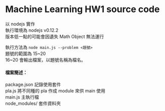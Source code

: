 # Machine Learning HW1 source code

以 nodejs 實作  
執行環境為 nodejs v0.12.2  
版本低一點的可能會因遺失 Math Object 無法運行  

執行方法為 `node main.js --problem <題號>`  
題號的範圍為 15~20  
16~20 會輸出檔案，以題號名稱為檔名。  

#### 檔案簡述：
package.json 記錄使用套件  
pla.js 將不同種的 pla 作成 module 來供 main 使用  
main.js 主執行檔  
node_modules/ 套件資料夾  
 